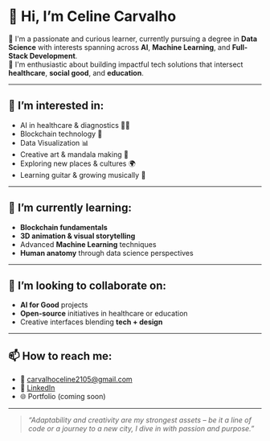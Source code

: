 # 👋 Hi, I’m Celine Carvalho

🌟 I'm a passionate and curious learner, currently pursuing a degree in **Data Science** with interests spanning across **AI**, **Machine Learning**, and **Full-Stack Development**.  
🎯 I'm enthusiastic about building impactful tech solutions that intersect **healthcare**, **social good**, and **education**.

---

## 👀 I’m interested in:
- AI in healthcare & diagnostics 🧠💊  
- Blockchain technology 🔗  
- Data Visualization 📊  
- Creative art & mandala making 🎨  
- Exploring new places & cultures 🌍  
- Learning guitar & growing musically 🎸  

---

## 🌱 I’m currently learning:
- **Blockchain fundamentals**  
- **3D animation & visual storytelling**  
- Advanced **Machine Learning** techniques  
- **Human anatomy** through data science perspectives

---

## 💞️ I’m looking to collaborate on:
- **AI for Good** projects  
- **Open-source** initiatives in healthcare or education  
- Creative interfaces blending **tech + design**

---

## 📫 How to reach me:
- 📧 [carvalhoceline2105@gmail.com](mailto:carvalhoceline2105@gmail.com)  
- 💼 [LinkedIn](linkedin.com/in/celine-carvalho-1280aa291)  
- 🌐 Portfolio (coming soon)

---

> _“Adaptability and creativity are my strongest assets – be it a line of code or a journey to a new city, I dive in with passion and purpose.”_

<!---
CELINE-CARVALHO/CELINE-CARVALHO is a ✨ special ✨ repository because its `README.md` (this file) appears on your GitHub profile.
You can click the Preview link to take a look at your changes.
--->
